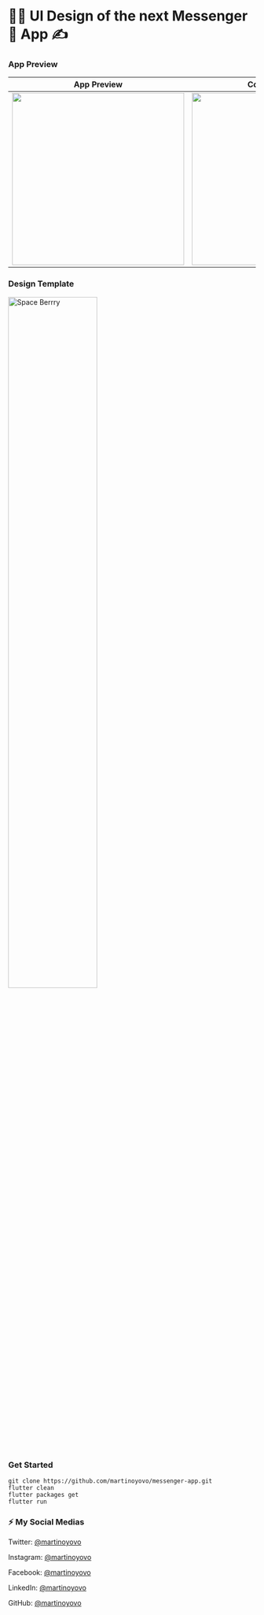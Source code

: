 # 🙈🙈 UI Design of the next Messenger💬 App ✍️

### App Preview

|              App Preview             |             Course Preview           |             Course Preview           |
| :----------------------------------: | :----------------------------------: | :----------------------------------: |
| <img src="https://github.com/martinoyovo/messenger-app/blob/main/sreenshots/1.png" width="350"> | <img src="https://github.com/martinoyovo/messenger-app/blob/main/sreenshots/2.png" width="350"> | <img src="https://github.com/martinoyovo/messenger-app/blob/main/sreenshots/2.png" width="350"> |

### Design Template
<a src="https://www.figma.com/community/file/1076531551797581534"><img src="https://github.com/martinoyovo/messenger-app/blob/main/sreenshots/Cover.png"
alt="Space Berrry" width="60%" /></a>

### Get Started

```shell
git clone https://github.com/martinoyovo/messenger-app.git
flutter clean
flutter packages get
flutter run
```

### ⚡️ My Social Medias

Twitter: [@martinoyovo](https://twitter.com/martinoyovo)

Instagram: [@martinoyovo](https://instagram.com/martinoyovo)

Facebook: [@martinoyovo](https://www.facebook.com/yovo.martino)

LinkedIn: [@martinoyovo](https://linkedin.com/in/martino-yovo)

GitHub: [@martinoyovo](https://github.com/martinoyovo)
